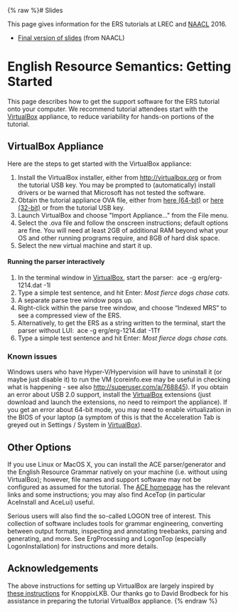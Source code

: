 {% raw %}# Slides

This page gives information for the ERS tutorials at LREC and
[NAACL](http://naacl.org/naacl-hlt-2016/t1.html) 2016.

- [Final version of
slides](http://faculty.washington.edu/ebender/papers/ERS-tutorial.pdf)
(from NAACL)

# English Resource Semantics: Getting Started

This page describes how to get the support software for the ERS tutorial
onto your computer. We recommend tutorial attendees start with the
[VirtualBox](/VirtualBox) appliance, to reduce variability for hands-on
portions of the tutorial.

## VirtualBox Appliance

Here are the steps to get started with the VirtualBox appliance:

1. Install the VirtualBox installer, either from
<http://virtualbox.org> or from the tutorial USB key. You may be
prompted to (automatically) install drivers or be warned that
Microsoft has not tested the software.
2. Obtain the tutorial appliance OVA file, either from [here
(64-bit)](http://uakari.ling.washington.edu/knoppixlkb/naacl/naacl_appliance_v2-x86_64.ova)
or [here
(32-bit)](http://uakari.ling.washington.edu/knoppixlkb/naacl/naacl_appliance_v2-i686.ova)
or from the tutorial USB key.
3. Launch VirtualBox and choose "Import Appliance..." from the File
menu.
4. Select the .ova file and follow the onscreen instructions; default
options are fine. You will need at least 2GB of additional RAM
beyond what your OS and other running programs require, and 8GB of
hard disk space.
5. Select the new virtual machine and start it up.

#### Running the parser interactively

1. In the terminal window in [VirtualBox](/VirtualBox), start the
parser:  ace -g erg/erg-1214.dat -1l 
2. Type a simple test sentence, and hit Enter: *Most fierce dogs chase
cats.*
3. A separate parse tree window pops up.
4. Right-click within the parse tree window, and choose “Indexed MRS”
to see a compressed view of the ERS.
5. Alternatively, to get the ERS as a string written to the terminal,
start the parser without LUI:  ace -g erg/erg-1214.dat -1Tf 
6. Type a simple test sentence and hit Enter: *Most fierce dogs chase
cats.*

### Known issues

Windows users who have Hyper-V/Hypervision will have to uninstall it (or
maybe just disable it) to run the VM (coreinfo.exe may be useful in
checking what is happening - see also <http://superuser.com/a/768845>).
If you obtain an error about USB 2.0 support, install the
[VirtualBox](/VirtualBox) extensions (just download and launch the
extensions, no need to reimport the appliance). If you get an error
about 64-bit mode, you may need to enable virtualization in the BIOS of
your laptop (a symptom of this is that the Acceleration Tab is greyed
out in Settings / System in [VirtualBox](/VirtualBox)).

## Other Options

If you use Linux or MacOS X, you can install the ACE parser/generator
and the English Resource Grammar natively on your machine (i.e. without
using VirtualBox); however, file names and support software may not be
configured as assumed for the tutorial. The [ACE
homepage](http://sweaglesw.org/linguistics/ace/) has the relevant links
and some instructions; you may also find AceTop (in particular
AceInstall and AceLui) useful.

Serious users will also find the so-called LOGON tree of interest. This
collection of software includes tools for grammar engineering,
converting between output formats, inspecting and annotating treebanks,
parsing and generating, and more. See ErgProcessing and
LogonTop (especially LogonInstallation)
for instructions and more details.

## Acknowledgements

The above instructions for setting up VirtualBox are largely inspired by
[these
instructions](http://depts.washington.edu/uwcl/twiki/bin/view.cgi/Main/KnoppixLKBVboxApp)
for KnoppixLKB. Our thanks go to David Brodbeck for his assistance in
preparing the tutorial VirtualBox appliance.
<update date omitted for speed>{% endraw %}